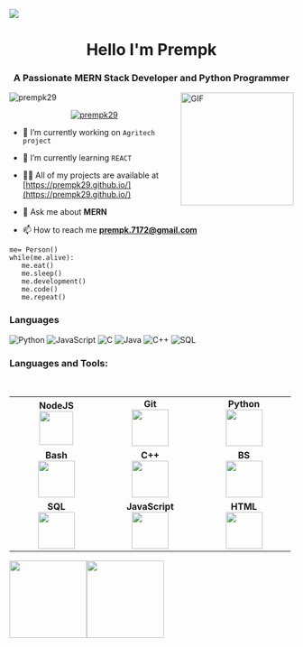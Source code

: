 [![](https://raw.githubusercontent.com/Prempk29/Prempk29/main/profile.gif)](https://www.google.com/)
<h1 align="center" >Hello I'm Prempk</h1>
<h3 align="center">A Passionate MERN Stack Developer and Python Programmer</h3>
<img align="right" alt="GIF" width="200"src="https://media2.giphy.com/media/RbDKaczqWovIugyJmW/giphy.gif?cid=ecf05e47j8t5ver1y95v6dmyjnbji3pov6da193y0o4pmwii&ep=v1_gifs_search&rid=giphy.gif&ct=g" />
<p align="left"> <img src="https://komarev.com/ghpvc/?username=prempk29&label=Profile%20views&color=0e75b6&style=flat" alt="prempk29" /> </p>
<p align="center"> <a href="https://github.com/ryo-ma/github-profile-trophy"><img src="https://github-profile-trophy.vercel.app/?username=prempk29" alt="prempk29" /></a></p>

- 🔭 I’m currently working on `Agritech project`

- 🌱 I’m currently learning `REACT`

- 👨‍💻 All of my projects are available at [https://prempk29.github.io/](https://prempk29.github.io/)

- 💬 Ask me about **MERN**

- 📫 How to reach me **prempk.7172@gmail.com**

```
me= Person()
while(me.alive):
   me.eat()
   me.sleep()
   me.development()
   me.code()
   me.repeat()
```   

<h3 align="left">Languages</h3>

![Python](https://img.shields.io/badge/-Python-000?&logo=Python)
![JavaScript](https://img.shields.io/badge/-JavaScript-000?&logo=JavaScript)
![C](https://img.shields.io/badge/-C-000?&logo=C)
![Java](https://img.shields.io/badge/-Java-000?&logo=Java&logoColor=007396)
![C++](https://img.shields.io/badge/-C++-000?&logo=c%2b%2b&logoColor=00599C)
![SQL](https://img.shields.io/badge/-SQL-000?&logo=MySQL)


<h3 align="left">Languages and Tools:</h3>
<br>
<table>
<tbody>

<tr>
<td align="center" width="20%">
<span><b><center>NodeJS</center></b></span> 
<img height=60px src="https://img.icons8.com/color/2x/nodejs.png"> 
</td>
<td align="center" width="20%">
<span><b><center>Git</center></b></span> 
<img height=65px src="https://img.icons8.com/ios-glyphs/2x/github-2.png"> 
</td>
<td align="center" width="20%">
<span><b><center>Python</center></b></span> 
<img height=65px src="https://img.icons8.com/color/2x/python.png"> 
</td>
</tr>

<tr>
<td align="center" width="20%">
<span><b><center>Bash</center></b></span> 
<img height=65px src="https://img.icons8.com/bubbles/2x/console.png"> 
</td>
<td align="center" width="20%">
<span><b><center>C++</center></b></span> 
<img height=65px src="https://isocpp.org/assets/images/cpp_logo.png"> 
</td>
<td align="center" width="20%">
<span><b><center>BS</center></b></span> 
<img height=65px src="https://img.icons8.com/color/2x/bootstrap.png"> 
</td>
</tr>

<tr>
<td align="center" width="20%">
<span><b><center>SQL</center></b></span> 
<img height=65px src="https://img.icons8.com/ios-filled/2x/sql.png"> 
</td>

<td align="center" width="20%">
<span><b><center>JavaScript</center></b></span> 
<img height=65px src="https://img.icons8.com/color/2x/javascript.png"> 
</td>

<td align="center" width="20%">
<span><b><center>HTML</center></b></span> 
<img height=65px src="https://img.icons8.com/color/2x/html-5.png"> 
</td>
</tr>
</tbody>
</table>

<a href="https://prempk29.github.io/Portfolio/"><img height="137px" src="https://github-readme-stats.vercel.app/api?username=Prempk29&hide_title=true&hide_border=true&show_icons=true&include_all_commits=true&count_private=true&line_height=21&text_color=000&icon_color=000&bg_color=0,ea6161,ffc64d,fffc4d,52fa5a&theme=graywhite" /><!-- wi*quL3fcV --><img height="137px" src="https://github-readme-stats.vercel.app/api/top-langs/?username=Prempk29&hide=html&hide_title=true&hide_border=true&layout=compact&langs_count=6&exclude_repo=comp426,Redventures-Movie-Quotes&text_color=000&icon_color=fff&bg_color=0,52fa5a,4dfcff,c64dff&theme=graywhite" /></a>


